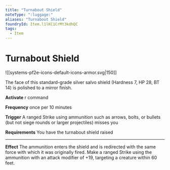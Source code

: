 ```yaml
---
title: "Turnabout Shield"
noteType: ":luggage:"
aliases: "Turnabout Shield"
foundryId: Item.l1lKC1CrMt3kdhQC
tags:
  - Item
---
```


# Turnabout Shield
![[systems-pf2e-icons-default-icons-armor.svg|150]]

The face of this standard-grade silver salvo shield (Hardness 7, HP 28, BT 14) is polished to a mirror finish.

**Activate** r command

**Frequency** once per 10 minutes

**Trigger** A ranged Strike using ammunition such as arrows, bolts, or bullets (but not siege rounds or larger projectiles) misses you

**Requirements** You have the turnabout shield raised

* * *

**Effect** The ammunition enters the shield and is redirected with the same force with which it was originally fired. Make a ranged Strike using the ammunition with an attack modifier of +19, targeting a creature within 60 feet.
